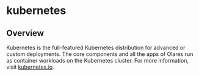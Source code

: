 # kubernetes

## Overview

Kubernetes is the full-featured Kubernetes distribution for advanced or custom deployments. The core components and all the apps of Olares run as container workloads on the Kubernetes cluster. For more information, visit [kubernetes.io](https://kubernetes.io/).